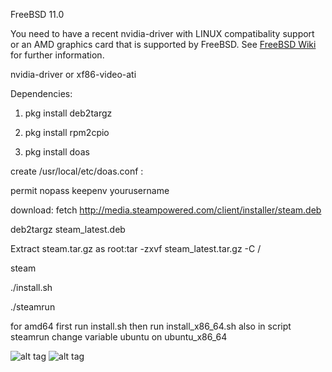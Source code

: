  FreeBSD 11.0
 
 You need to have a recent nvidia-driver with LINUX compatibality support or an AMD graphics card that is supported by FreeBSD. See [FreeBSD Wiki](https://wiki.freebsd.org/Graphics) for further information. 
 
 nvidia-driver or  xf86-video-ati
 
 Dependencies:
 
 1) pkg install deb2targz
  
 2) pkg install rpm2cpio
 
 3) pkg install doas 
 
 create /usr/local/etc/doas.conf :
 
 permit nopass keepenv yourusername 
 
 
 
 download: fetch  http://media.steampowered.com/client/installer/steam.deb 
 
 deb2targz steam_latest.deb
 
 Extract steam.tar.gz as root:tar -zxvf steam_latest.tar.gz -C /

 steam
 
 ./install.sh
 
 ./steamrun

for amd64 first run install.sh then run install_x86_64.sh 
also in script steamrun change variable ubuntu on ubuntu_x86_64

![alt tag](https://raw.githubusercontent.com/SteamOnFreeBSD/Steam/master/2016-03-15-171059_1366x768_scrot.png)
![alt tag](https://raw.githubusercontent.com/SteamOnFreeBSD/Steam/master/2016-04-03-030913_1366x768_scrot.png)
